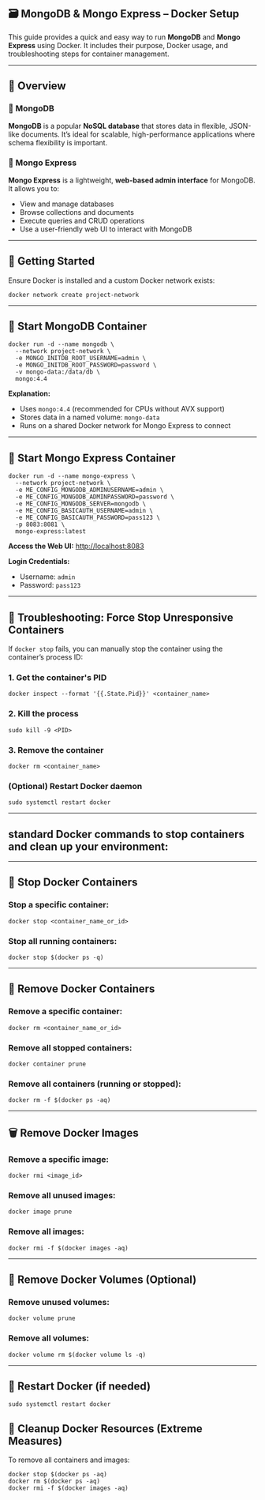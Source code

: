 ## 🗃️ MongoDB & Mongo Express – Docker Setup

This guide provides a quick and easy way to run **MongoDB** and **Mongo Express** using Docker. It includes their purpose, Docker usage, and troubleshooting steps for container management.

---

## 📌 Overview

### 🔹 MongoDB

**MongoDB** is a popular **NoSQL database** that stores data in flexible, JSON-like documents. It’s ideal for scalable, high-performance applications where schema flexibility is important.

### 🔹 Mongo Express

**Mongo Express** is a lightweight, **web-based admin interface** for MongoDB. It allows you to:

* View and manage databases
* Browse collections and documents
* Execute queries and CRUD operations
* Use a user-friendly web UI to interact with MongoDB

---

## 🚀 Getting Started

Ensure Docker is installed and a custom Docker network exists:

```
docker network create project-network
```

---

## 🐳 Start MongoDB Container

```
docker run -d --name mongodb \
  --network project-network \
  -e MONGO_INITDB_ROOT_USERNAME=admin \
  -e MONGO_INITDB_ROOT_PASSWORD=password \
  -v mongo-data:/data/db \
  mongo:4.4
```

**Explanation:**

* Uses `mongo:4.4` (recommended for CPUs without AVX support)
* Stores data in a named volume: `mongo-data`
* Runs on a shared Docker network for Mongo Express to connect

---

## 🐳 Start Mongo Express Container

```
docker run -d --name mongo-express \
  --network project-network \
  -e ME_CONFIG_MONGODB_ADMINUSERNAME=admin \
  -e ME_CONFIG_MONGODB_ADMINPASSWORD=password \
  -e ME_CONFIG_MONGODB_SERVER=mongodb \
  -e ME_CONFIG_BASICAUTH_USERNAME=admin \
  -e ME_CONFIG_BASICAUTH_PASSWORD=pass123 \
  -p 8083:8081 \
  mongo-express:latest
```

**Access the Web UI:** [http://localhost:8083](http://localhost:8083)

**Login Credentials:**

* Username: `admin`
* Password: `pass123`

---

## 🛑 Troubleshooting: Force Stop Unresponsive Containers

If `docker stop` fails, you can manually stop the container using the container’s process ID:

### 1. Get the container's PID

```
docker inspect --format '{{.State.Pid}}' <container_name>
```

### 2. Kill the process

```
sudo kill -9 <PID>
```

### 3. Remove the container

```
docker rm <container_name>
```

### (Optional) Restart Docker daemon

```
sudo systemctl restart docker
```

---

## **standard Docker commands** to stop containers and clean up your environment:

---

## 🛑 Stop Docker Containers

### Stop a specific container:

```
docker stop <container_name_or_id>
```

### Stop all running containers:

```
docker stop $(docker ps -q)
```

---

## 🧼 Remove Docker Containers

### Remove a specific container:

```
docker rm <container_name_or_id>
```

### Remove all **stopped** containers:

```
docker container prune
```

### Remove all containers (running or stopped):

```
docker rm -f $(docker ps -aq)
```

---

## 🗑️ Remove Docker Images

### Remove a specific image:

```
docker rmi <image_id>
```

### Remove all unused images:

```
docker image prune
```

### Remove all images:

```
docker rmi -f $(docker images -aq)
```

---

## 🧹 Remove Docker Volumes (Optional)

### Remove unused volumes:

```
docker volume prune
```

### Remove all volumes:

```
docker volume rm $(docker volume ls -q)
```

---

## 🔄 Restart Docker (if needed)

```
sudo systemctl restart docker
```

## 🧹 Cleanup Docker Resources (Extreme Measures)

To remove all containers and images:

```
docker stop $(docker ps -aq)
docker rm $(docker ps -aq)
docker rmi -f $(docker images -aq)
```



